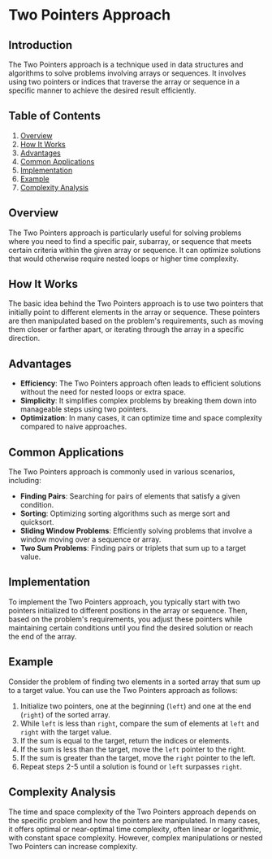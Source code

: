 # Two Pointers Approach

## Introduction

The Two Pointers approach is a technique used in data structures and algorithms to solve problems involving arrays or sequences. It involves using two pointers or indices that traverse the array or sequence in a specific manner to achieve the desired result efficiently.

## Table of Contents

1. [Overview](#overview)
2. [How It Works](#how-it-works)
3. [Advantages](#advantages)
4. [Common Applications](#common-applications)
5. [Implementation](#implementation)
6. [Example](#example)
7. [Complexity Analysis](#complexity-analysis)

## Overview

The Two Pointers approach is particularly useful for solving problems where you need to find a specific pair, subarray, or sequence that meets certain criteria within the given array or sequence. It can optimize solutions that would otherwise require nested loops or higher time complexity.

## How It Works

The basic idea behind the Two Pointers approach is to use two pointers that initially point to different elements in the array or sequence. These pointers are then manipulated based on the problem's requirements, such as moving them closer or farther apart, or iterating through the array in a specific direction.

## Advantages

- **Efficiency**: The Two Pointers approach often leads to efficient solutions without the need for nested loops or extra space.
- **Simplicity**: It simplifies complex problems by breaking them down into manageable steps using two pointers.
- **Optimization**: In many cases, it can optimize time and space complexity compared to naive approaches.

## Common Applications

The Two Pointers approach is commonly used in various scenarios, including:

- **Finding Pairs**: Searching for pairs of elements that satisfy a given condition.
- **Sorting**: Optimizing sorting algorithms such as merge sort and quicksort.
- **Sliding Window Problems**: Efficiently solving problems that involve a window moving over a sequence or array.
- **Two Sum Problems**: Finding pairs or triplets that sum up to a target value.

## Implementation

To implement the Two Pointers approach, you typically start with two pointers initialized to different positions in the array or sequence. Then, based on the problem's requirements, you adjust these pointers while maintaining certain conditions until you find the desired solution or reach the end of the array.

## Example

Consider the problem of finding two elements in a sorted array that sum up to a target value. You can use the Two Pointers approach as follows:

1. Initialize two pointers, one at the beginning (`left`) and one at the end (`right`) of the sorted array.
2. While `left` is less than `right`, compare the sum of elements at `left` and `right` with the target value.
3. If the sum is equal to the target, return the indices or elements.
4. If the sum is less than the target, move the `left` pointer to the right.
5. If the sum is greater than the target, move the `right` pointer to the left.
6. Repeat steps 2-5 until a solution is found or `left` surpasses `right`.

## Complexity Analysis

The time and space complexity of the Two Pointers approach depends on the specific problem and how the pointers are manipulated. In many cases, it offers optimal or near-optimal time complexity, often linear or logarithmic, with constant space complexity. However, complex manipulations or nested Two Pointers can increase complexity.
